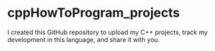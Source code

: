 # cppHowToProgram_projects
I created this GitHub repository to upload my C++ projects, track my development in this language, and share it with you.
